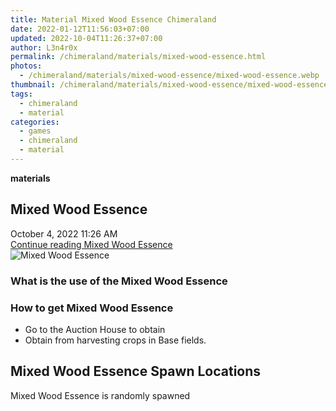 ```yaml
---
title: Material Mixed Wood Essence Chimeraland
date: 2022-01-12T11:56:03+07:00
updated: 2022-10-04T11:26:37+07:00
author: L3n4r0x
permalink: /chimeraland/materials/mixed-wood-essence.html
photos:
  - /chimeraland/materials/mixed-wood-essence/mixed-wood-essence.webp
thumbnail: /chimeraland/materials/mixed-wood-essence/mixed-wood-essence.webp
tags:
  - chimeraland
  - material
categories:
  - games
  - chimeraland
  - material
---
```


<link
  rel="stylesheet"
  href="https://rawcdn.githack.com/dimaslanjaka/Web-Manajemen/870a349/css/bootstrap-5-3-0-alpha3-wrapper.css"
/>
<section id="bootstrap-wrapper">
  <div data-bs-theme="dark">
    <div
      class="row g-0 border rounded overflow-hidden flex-md-row mb-4 shadow-sm position-relative bg-dark text-light"
    >
      <div class="col p-4 d-flex flex-column position-static">
        <strong class="d-inline-block mb-2 text-success">materials</strong>
        <h2 class="mb-0">Mixed Wood Essence</h2>
        <div class="mb-1 text-muted">October 4, 2022 11:26 AM</div>
        <a
          href="/chimeraland/materials/mixed-wood-essence.html"
          class="stretched-link d-none text-primary"
          >Continue reading Mixed Wood Essence</a
        >
      </div>
      <div class="col-auto d-none d-md-block d-lg-block">
        <img
          src="https://www.webmanajemen.com/chimeraland/materials/mixed-wood-essence/mixed-wood-essence.webp"
          alt="Mixed Wood Essence"
        />
      </div>
    </div>
    <div class="row">
      <div class="col-lg-6 col-12 mb-2">
        <div class="card">
          <div class="card-body">
            <h3 class="card-title">
              What is the use of the Mixed Wood Essence
            </h3>
            <div class="card-text"><ul></ul></div>
          </div>
        </div>
      </div>
      <div class="col-lg-6 col-12 mb-2">
        <div class="card">
          <div class="card-body">
            <h3 class="card-title">How to get Mixed Wood Essence</h3>
            <div class="card-text">
              <ul>
                <li>Go to the Auction House to obtain</li>
                <li>Obtain from harvesting crops in Base fields.</li>
              </ul>
            </div>
          </div>
        </div>
      </div>
      <div class="col-12 mb-2">
        <h2>Mixed Wood Essence Spawn Locations</h2>
        <p>Mixed Wood Essence is randomly spawned</p>
      </div>
    </div>
  </div>
</section>
